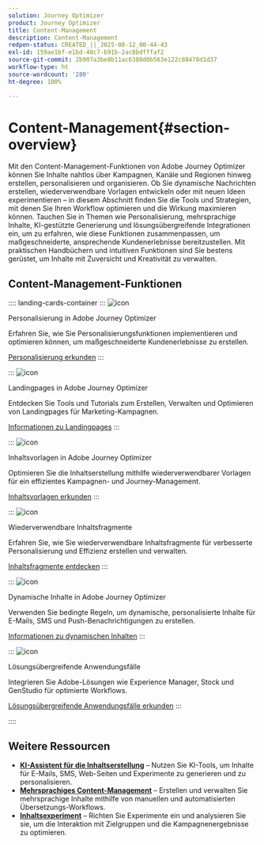 ```yaml
---
solution: Journey Optimizer
product: Journey Optimizer
title: Content-Management
description: Content-Management
redpen-status: CREATED_||_2025-08-12_00-44-43
exl-id: 159ae1bf-e1bd-48c7-b91b-2ac8bdfffaf2
source-git-commit: 2b907a3be8b11ac6308d0b563e122c88478d1d37
workflow-type: ht
source-wordcount: '280'
ht-degree: 100%

---
```


# Content-Management{#section-overview}

Mit den Content-Management-Funktionen von Adobe Journey Optimizer können Sie Inhalte nahtlos über Kampagnen, Kanäle und Regionen hinweg erstellen, personalisieren und organisieren. Ob Sie dynamische Nachrichten erstellen, wiederverwendbare Vorlagen entwickeln oder mit neuen Ideen experimentieren – in diesem Abschnitt finden Sie die Tools und Strategien, mit denen Sie Ihren Workflow optimieren und die Wirkung maximieren können. Tauchen Sie in Themen wie Personalisierung, mehrsprachige Inhalte, KI-gestützte Generierung und lösungsübergreifende Integrationen ein, um zu erfahren, wie diese Funktionen zusammenpassen, um maßgeschneiderte, ansprechende Kundenerlebnisse bereitzustellen. Mit praktischen Handbüchern und intuitiven Funktionen sind Sie bestens gerüstet, um Inhalte mit Zuversicht und Kreativität zu verwalten.

## Content-Management-Funktionen

:::: landing-cards-container
:::
![icon](https://cdn.experienceleague.adobe.com/icons/bullseye.svg)

Personalisierung in Adobe Journey Optimizer

Erfahren Sie, wie Sie Personalisierungsfunktionen implementieren und optimieren können, um maßgeschneiderte Kundenerlebnisse zu erstellen.

[Personalisierung erkunden](personalization-landing-page.md)
:::

:::
![icon](https://cdn.experienceleague.adobe.com/icons/circle-play.svg)

Landingpages in Adobe Journey Optimizer

Entdecken Sie Tools und Tutorials zum Erstellen, Verwalten und Optimieren von Landingpages für Marketing-Kampagnen.

[Informationen zu Landingpages](landing-pages-landing-page.md)
:::

:::
![icon](https://cdn.experienceleague.adobe.com/icons/list-check.svg)

Inhaltsvorlagen in Adobe Journey Optimizer

Optimieren Sie die Inhaltserstellung mithilfe wiederverwendbarer Vorlagen für ein effizientes Kampagnen- und Journey-Management.

[Inhaltsvorlagen erkunden](content-templates-landing-page.md)
:::

:::
![icon](https://cdn.experienceleague.adobe.com/icons/puzzle-piece.svg)

Wiederverwendbare Inhaltsfragmente

Erfahren Sie, wie Sie wiederverwendbare Inhaltsfragmente für verbesserte Personalisierung und Effizienz erstellen und verwalten.

[Inhaltsfragmente entdecken](fragments-landing-page.md)
:::

:::
![icon](https://cdn.experienceleague.adobe.com/icons/gear.svg)

Dynamische Inhalte in Adobe Journey Optimizer

Verwenden Sie bedingte Regeln, um dynamische, personalisierte Inhalte für E-Mails, SMS und Push-Benachrichtigungen zu erstellen.

[Informationen zu dynamischen Inhalten](dynamic-landing-page.md)
:::

:::
![icon](https://cdn.experienceleague.adobe.com/icons/puzzle-piece.svg)

Lösungsübergreifende Anwendungsfälle

Integrieren Sie Adobe-Lösungen wie Experience Manager, Stock und GenStudio für optimierte Workflows.

[Lösungsübergreifende Anwendungsfälle erkunden](combine-landing-page.md)
:::

::::


## Weitere Ressourcen

- **[KI-Assistent für die Inhaltserstellung](ai-assistant-landing-page.md)** – Nutzen Sie KI-Tools, um Inhalte für E-Mails, SMS, Web-Seiten und Experimente zu generieren und zu personalisieren.
- **[Mehrsprachiges Content-Management](content-multilingual-landing-page.md)** – Erstellen und verwalten Sie mehrsprachige Inhalte mithilfe von manuellen und automatisierten Übersetzungs-Workflows.
- **[Inhaltsexperiment](content-experiment-landing-page.md)** – Richten Sie Experimente ein und analysieren Sie sie, um die Interaktion mit Zielgruppen und die Kampagnenergebnisse zu optimieren.

